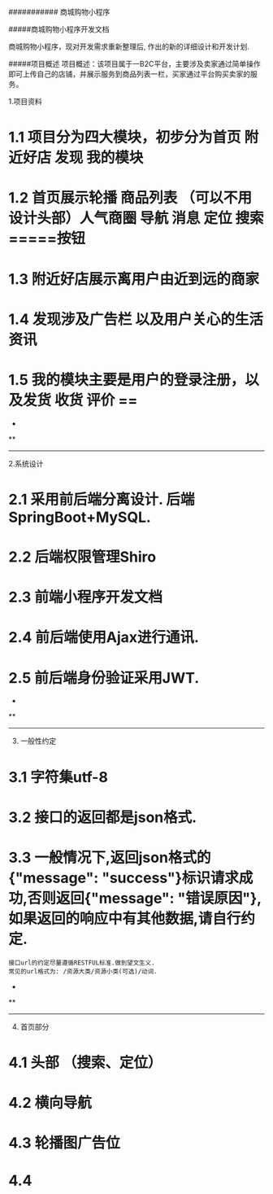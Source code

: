 ########### 商城购物小程序

#####商城购物小程序开发文档

商城购物小程序，现对开发需求重新整理后,
作出的新的详细设计和开发计划.


#####项目概述
项目概述：该项目属于一B2C平台，主要涉及卖家通过简单操作即可上传自己的店铺，并展示服务到商品列表一栏，买家通过平台购买卖家的服务。

1.项目资料

 # 1.1 项目分为四大模块，初步分为首页 附近好店 发现 我的模块
 # 1.2 首页展示轮播 商品列表 （可以不用设计头部）人气商圈 导航 消息 定位 搜索=====按钮
 # 1.3 附近好店展示离用户由近到远的商家
 # 1.4 发现涉及广告栏 以及用户关心的生活资讯
 # 1.5 我的模块主要是用户的登录注册，以及发货 收货 评价 ==
 
 *
 **
 ***
 2.系统设计
 
 # 2.1 采用前后端分离设计. 后端 SpringBoot+MySQL.
 # 2.2 后端权限管理Shiro
 # 2.3 前端小程序开发文档
 # 2.4 前后端使用Ajax进行通讯.
 # 2.5 前后端身份验证采用JWT.
 
 *
 **
 ***
 
 3. 一般性约定
 
 # 3.1 字符集**utf-8**
 # 3.2 接口的返回都是json格式.
 # 3.3 一般情况下,返回json格式的{"message": "success"}标识请求成功,否则返回{"message": "错误原因"},如果返回的响应中有其他数据,请自行约定.
 
 	接口url的约定尽量遵循RESTFUL标准.做到望文生义.
 	常见的url格式为: /资源大类/资源小类(可选)/动词.
 
 *
 **
 ***
 
 4. 首页部分

 # 4.1 头部 （搜索、定位）
 # 4.2 横向导航
 # 4.3 轮播图广告位
 # 4.4 